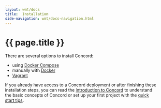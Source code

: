 ```yaml
---
layout: wmt/docs
title:  Installation
side-navigation: wmt/docs-navigation.html
---
```


# {{ page.title }}

There are several options to install Concord:

- using [Docker Compose](./install/docker-compose.html)
- manually with [Docker](./install/docker.html)
- [Vagrant](./install/vagrant.html)

If you already have access to a Concord deployment or after finishing these
installation steps, you can read the [Introduction to Concord](./index.html)
to understand the basic concepts of Concord or set up your first project with
the [quick start tips](./quickstart.html).
